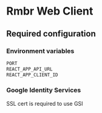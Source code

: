 # Rmbr Web Client

## Required configuration

### Environment variables

```bash
PORT
REACT_APP_API_URL
REACT_APP_CLIENT_ID
```

### Google Identity Services

SSL cert is required to use GSI
